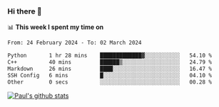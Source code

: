 ### Hi there 👋

📊 **This week I spent my time on**
<!--START_SECTION:waka-->

```txt
From: 24 February 2024 - To: 02 March 2024

Python       1 hr 28 mins    █████████████▓░░░░░░░░░░░   54.10 %
C++          40 mins         ██████▒░░░░░░░░░░░░░░░░░░   24.79 %
Markdown     26 mins         ████░░░░░░░░░░░░░░░░░░░░░   16.47 %
SSH Config   6 mins          █░░░░░░░░░░░░░░░░░░░░░░░░   04.10 %
Other        0 secs          ░░░░░░░░░░░░░░░░░░░░░░░░░   00.28 %
```

<!--END_SECTION:waka-->


[![Paul's github stats](https://github-readme-stats.vercel.app/api?username=mickeyouyou&theme=dracula&show_icons=true)](https://github.com/anuraghazra/github-readme-stats)
